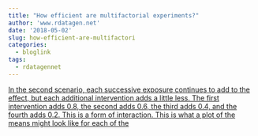 ```yaml
---
title: "How efficient are multifactorial experiments?"
author: 'www.rdatagen.net'
date: '2018-05-02'
slug: how-efficient-are-multifactori
categories:
  - bloglink
tags:
  - rdatagennet
---
```


[In the second scenario, each successive exposure continues to add to the effect, but each additional intervention adds a little less. The first intervention adds 0.8, the second adds 0.6, the third adds 0.4, and the fourth adds 0.2. This is a form of interaction. This is what a plot of the means might look like for each of the<i class="fas fa-external-link-alt"></i>](https://www.rdatagen.net/post/so-how-efficient-are-multifactorial-experiments-part/)

